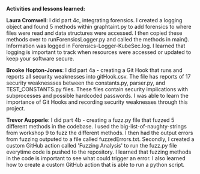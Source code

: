 **Activities and lessons learned:**

**Laura Cromwell**: I did part 4c, integrating forensics. I created a logging object and found 5 methods within graphtaint.py to add forensics to where files were read and data structures were accessed. I then copied these methods over to runForensicsLogger.py and called the methods in main(). Information was logged in Forensics-Logger-KubeSec.log. I learned that logging is important to track when resources were accessed or updated to keep your software secure. 

**Brooke Hopton-Jones**: I did part 4a - creating a Git Hook that runs and reports all security weaknesses into gitHook.csv. The file has reports of 17 security weaknessses between the constants.py, parser.py, and TEST_CONSTANTS.py files. These files contain security implications with subprocesses and possible hardcoded passwords. I was able to learn the importance of Git Hooks and recording security weaknesses through this project. 

**Trevor Aupperle**: I did part 4b - creating a fuzz.py file that fuzzed 5 different methods in the codebase. I used the big-list-of-naughty-strings from workshop 9 to fuzz the different methods. I then had the output errors from fuzzing outputed to a file called fuzzedErrors.txt. Secondly, I created a custom GitHub action called 'Fuzzing Analysis' to run the fuzz.py file everytime code is pushed to the repository. I learned that fuzzing methods in the code is important to see what could trigger an error. I also learned how to create a custom GitHub action that is able to run a python script. 
